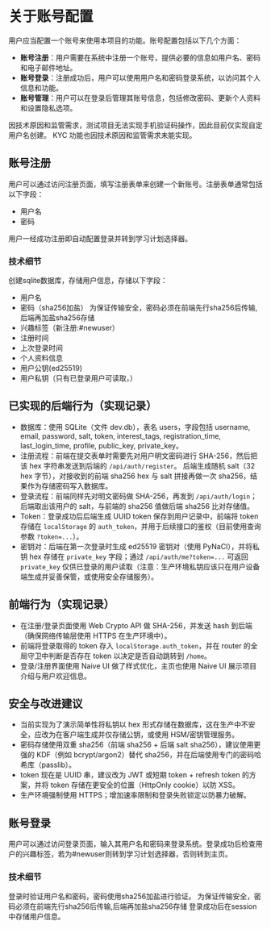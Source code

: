 # 关于账号配置
用户应当配置一个账号来使用本项目的功能。账号配置包括以下几个方面：
- **账号注册**：用户需要在系统中注册一个账号，提供必要的信息如用户名、密码和电子邮件地址。
- **账号登录**：注册成功后，用户可以使用用户名和密码登录系统，以访问其个人信息和功能。
- **账号管理**：用户可以在登录后管理其账号信息，包括修改密码、更新个人资料和设置隐私选项。

因技术原因和监管需求，测试项目无法实现手机验证码操作，因此目前仅实现自定用户名创建。
KYC 功能也因技术原因和监管需求未能实现。

## 账号注册
用户可以通过访问注册页面，填写注册表单来创建一个新账号。注册表单通常包括以下字段：
- 用户名
- 密码
  
用户一经成功注册即自动配置登录并转到学习计划选择器。

### 技术细节
创建sqlite数据库，存储用户信息，存储以下字段：
- 用户名
- 密码（sha256加盐）
  为保证传输安全，密码必须在前端先行sha256后传输,后端再加盐sha256存储
- 兴趣标签（新注册:#newuser）
- 注册时间
- 上次登录时间
- 个人资料信息
- 用户公钥(ed25519)
- 用户私钥（只有已登录用户可读取，）

## 已实现的后端行为（实现记录）

- 数据库：使用 SQLite（文件 dev.db），表名 users，字段包括 username, email, password, salt, token, interest_tags, registration_time, last_login_time, profile, public_key, private_key。
- 注册流程：前端在提交表单时需要先对用户明文密码进行 SHA-256，然后把该 hex 字符串发送到后端的 `/api/auth/register`。
  后端生成随机 salt（32 hex 字节），对接收到的前端 sha256 hex 与 salt 拼接再做一次 sha256，结果作为存储密码写入数据库。
- 登录流程：前端同样先对明文密码做 SHA-256，再发到 `/api/auth/login`；后端取出该用户的 salt，与前端的 sha256 值做后端 sha256 比对存储值。
- Token：登录成功后后端生成 UUID token 保存到用户记录中，前端将 token 存储在 `localStorage` 的 `auth_token`，并用于后续接口的鉴权（目前使用查询参数 `?token=...`）。
- 密钥对：后端在第一次登录时生成 ed25519 密钥对（使用 PyNaCl），并将私钥 hex 存储在 `private_key` 字段；通过 `/api/auth/me?token=...` 可返回 `private_key` 仅供已登录的用户读取（注意：生产环境私钥应该只在用户设备端生成并妥善保管，或使用安全存储服务）。

## 前端行为（实现记录）

- 在注册/登录页面使用 Web Crypto API 做 SHA-256，并发送 hash 到后端（确保网络传输层使用 HTTPS 在生产环境中）。
- 前端将登录取得的 token 存入 `localStorage.auth_token`，并在 router 的全局守卫中判断是否存在 token 以决定是否自动跳转到 `/home`。
- 登录/注册界面使用 Naive UI 做了样式优化，主页也使用 Naive UI 展示项目介绍与用户欢迎信息。

## 安全与改进建议

- 当前实现为了演示简单性将私钥以 hex 形式存储在数据库，这在生产中不安全，应改为在客户端生成并仅存储公钥，或使用 HSM/密钥管理服务。
- 密码存储使用双重 sha256（前端 sha256 + 后端 salt sha256），建议使用更强的 KDF（例如 bcrypt/argon2）替代 sha256，并在后端使用专门的密码哈希库（passlib）。
- token 现在是 UUID 串，建议改为 JWT 或短期 token + refresh token 的方案，并将 token 存储在更安全的位置（HttpOnly cookie）以防 XSS。
- 生产环境强制使用 HTTPS；增加速率限制和登录失败锁定以防暴力破解。


## 账号登录
用户可以通过访问登录页面，输入其用户名和密码来登录系统。登录成功后检查用户的兴趣标签，若为#newuser则转到学习计划选择器，否则转到主页。

### 技术细节
登录时验证用户名和密码，密码使用sha256加盐进行验证。
  为保证传输安全，密码必须在前端先行sha256后传输,后端再加盐sha256存储
  登录成功后在session中存储用户信息。

